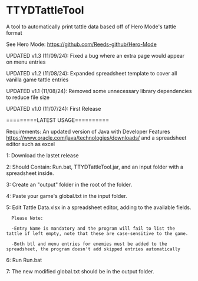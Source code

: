 # TTYDTattleTool
A tool to automatically print tattle data based off of Hero Mode's tattle format

See Hero Mode: https://github.com/Reeds-github/Hero-Mode 

UPDATED v1.3 (11/09/24): Fixed a bug where an extra page would appear on menu entries

UPDATED v1.2 (11/08/24): Expanded spreadsheet template to cover all vanilla game tattle entries

UPDATED v1.1 (11/08/24): Removed some unnecessary library dependencies to reduce file size

UPDATED v1.0 (11/07/24): First Release

=========LATEST USAGE==========

Requirements: An updated version of Java with Developer Features
https://www.oracle.com/java/technologies/downloads/
and a spreadsheet editor such as excel

1: Download the lastet release

2: Should Contain: Run.bat, TTYDTattleTool.jar, and an input folder with a spreadsheet inside.

3: Create an "output" folder in the root of the folder.

4: Paste your game's global.txt in the input folder.

5: Edit Tattle Data.xlsx in a spreadsheet editor, adding to the available fields.
      
      Please Note:
        
      -Entry Name is mandatory and the program will fail to list the tattle if left empty, note that these are case-sensitive to the game.

      -Both btl and menu entries for enemies must be added to the spreadsheet, the program doesn't add skipped entries automatically

6: Run Run.bat

7: The new modified global.txt should be in the output folder.

